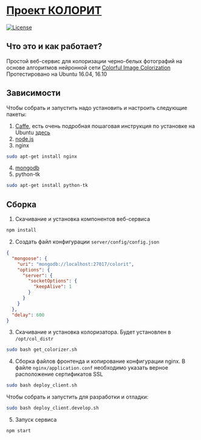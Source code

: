 # [Проект КОЛОРИТ](https://colorit.gross-tech.ru/)

[![License](https://img.shields.io/badge/license-MIT-blue.svg)](LICENSE)

## Что это и как работает?

Простой веб-сервис для колоризации черно-белых фотографий на основе алгоритмов нейронной сети [Colorful Image Colorization](http://richzhang.github.io/colorization)
Протестировано на Ubuntu 16.04, 16.10

## Зависимости

Чтобы собрать и запустить надо установить и настроить следующие пакеты:
1. [Caffe](http://caffe.berkeleyvision.org/), есть очень подробная пошаговая инструкция по установке на Ubuntu [здесь](https://github.com/BVLC/caffe/wiki/Ubuntu-16.04-or-15.10-Installation-Guide)
2. [node.js](https://nodejs.org/)
3. nginx
```bash
sudo apt-get install nginx
```
4. [mongodb](https://docs.mongodb.com/manual/tutorial/install-mongodb-enterprise-on-ubuntu/)
5. python-tk
```bash
sudo apt-get install python-tk
```

## Сборка

1. Скачивание и установка компонентов веб-сервиса
```bash
npm install
```
2. Создать файл конфигурации `server/config/config.json`
```json
{
  "mongoose": {
    "uri": "mongodb://localhost:27017/colorit",
    "options": {
      "server": {
        "socketOptions": {
          "keepAlive": 1
        }
      }
    }
  },
  "delay": 600
}
```
3. Скачивание и установка колоризатора. Будет установлен в `/opt/col_distr`
```bash
sudo bash get_colorizer.sh
```
4. Сборка файлов фронтенда и копирование конфигурации nginx. В файле `nginx/application.conf` необходимо указать верное расположение сертификатов SSL
```bash
sudo bash deploy_client.sh
```
Чтобы собрать и запустить для разработки и отладки:
```bash
sudo bash deploy_client.develop.sh
```
5. Запуск сервиса
```bash
npm start
```
